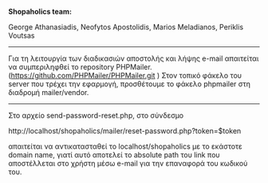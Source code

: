**Shopaholics team:**

George Athanasiadis, 
Neofytos Apostolidis, 
Marios Meladianos, 
Periklis Voutsas


***
Για τη λειτουργία των διαδικασιών αποστολής και λήψης e-mail απαιτείται να συμπεριληφθεί το repository PHPMailer. (https://github.com/PHPMailer/PHPMailer.git )
Στον τοπικό φάκελο του server που τρέχει την εφαρμογή, προσθέτουμε το φάκελο phpmailer στη διαδρομή mailer/vendor.
***

Στο αρχείο send-password-reset.php, στο σύνδεσμο 

http://localhost/shopaholics/mailer/reset-password.php?token=$token 
	
απαιτείται να αντικατασταθεί το localhost/shopaholics με το εκάστοτε domain name, γιατί αυτό αποτελεί το absolute path του link που αποστέλλεται στο χρήστη μέσω e-mail για την επαναφορά του κωδικού του.
